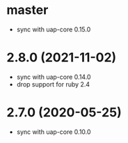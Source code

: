 # master

  * sync with uap-core 0.15.0

# 2.8.0 (2021-11-02)
  * sync with uap-core 0.14.0
  * drop support for ruby 2.4

# 2.7.0 (2020-05-25)
  * sync with uap-core 0.10.0
